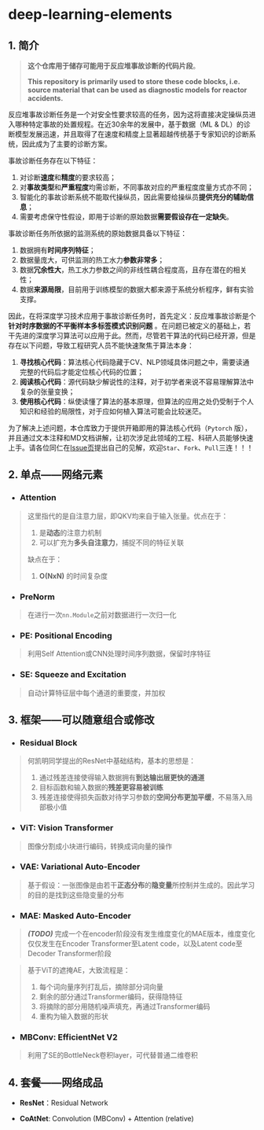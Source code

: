

# deep-learning-elements

## 1. 简介

> **这个仓库用于储存可能用于反应堆事故诊断的代码片段**。
>
> **This repository is primarily used to store these code blocks, i.e. source material that can be used as diagnostic models for reactor accidents.**

反应堆事故诊断任务是一个对安全性要求较高的任务，因为这将直接决定操纵员进入哪种特定事故的处置规程。在近30余年的发展中，基于数据（ML &
DL）的诊断模型发展迅速，并且取得了在速度和精度上显著超越传统基于专家知识的诊断系统，因此成为了主要的诊断方案。

事故诊断任务存在以下特征：

1. 对诊断**速度**和**精度**的要求较高；
2. 对**事故类型**和**严重程度**均需诊断，不同事故对应的严重程度度量方式亦不同；
3. 智能化的事故诊断系统不能取代操纵员，因此需要给操纵员**提供充分的辅助信息**；
4. 需要考虑保守性假设，即用于诊断的原始数据**需要假设存在一定缺失**。

事故诊断任务所依据的监测系统的原始数据具备以下特征：

1. 数据拥有**时间序列特征**；
2. 数据量庞大，可供监测的热工水力**参数非常多**；
3. 数据**冗余性大**，热工水力参数之间的非线性耦合程度高，且存在潜在的相关性；
4. 数据**来源局限**，目前用于训练模型的数据大都来源于系统分析程序，鲜有实验支撑。

因此，在将深度学习技术应用于事故诊断任务时，首先定义：反应堆事故诊断是个**针对时序数据的不平衡样本多标签模式识别问题**
。在问题已被定义的基础上，若干先进的深度学习算法可以应用于此。然而，尽管若干算法的代码已经开源，但是存在以下问题，导致工程研究人员不能快速聚焦于算法本身：

1. **寻找核心代码**：算法核心代码隐藏于CV、NLP领域具体问题之中，需要读通完整的代码后才能定位核心代码的位置；
2. **阅读核心代码**：源代码缺少解说性的注释，对于初学者来说不容易理解算法中复杂的张量变换；
3. **使用核心代码**：纵使读懂了算法的基本原理，但算法的应用之处仍受制于个人知识和经验的局限性，对于应如何植入算法可能会比较迷茫。

为了解决上述问题，本仓库致力于提供开箱即用的算法核心代码（`Pytorch`
版），并且通过文本注释和MD文档讲解，让初次涉足此领域的工程、科研人员能够快速上手。请各位同仁在[Issue页](https://github.com/lichengyuan98/deep-learning-elements/issues)提出自己的见解，欢迎`Star`、`Fork`、`Pull`三连！！！

## 2. 单点——网络元素

+ ### **Attention**

> 这里指代的是自注意力层，即QKV均来自于输入张量。优点在于：
>
> 1. 是**动态**的注意力机制
> 2. 可以扩充为**多头自注意力**，捕捉不同的特征关联
>
> 缺点在于：
>
> 1. **O(NxN)** 的时间复杂度
>

+ ### **PreNorm**

> 在进行一次`nn.Module`之前对数据进行一次归一化

+ ### **PE**: Positional Encoding

> 利用Self Attention或CNN处理时间序列数据，保留时序特征

+ ### **SE**: Squeeze and Excitation

> 自动计算特征层中每个通道的重要度，并加权

## 3. 框架——可以随意组合或修改

+ ### **Residual Block**

> 何凯明同学提出的ResNet中基础结构，基本的思想是：
>
> 1. 通过残差连接使得输入数据拥有**到达输出层更快的通道**
> 1. 目标函数和输入数据的**残差更容易被训练**
> 1. 残差连接使得损失函数对待学习参数的**空间分布更加平缓**，不易落入局部极小值

+ ### **ViT**: Vision Transformer

> 图像分割成小块进行编码，转换成词向量的操作

+ ### **VAE**: Variational Auto-Encoder


> 基于假设：一张图像是由若干**正态分布**的**隐变量**所控制并生成的。因此学习的目的是找到这些隐变量的分布

+ ### **MAE**: Masked Auto-Encoder
> ***(TODO)*** 完成一个在encoder阶段没有发生维度变化的MAE版本，维度变化仅仅发生在Encoder Transformer至Latent code，以及Latent code至Decoder Transformer阶段

> 基于ViT的遮掩AE，大致流程是：
>
> 1. 每个词向量序列打乱后，摘除部分词向量
> 2. 剩余的部分通过Transformer编码，获得隐特征
> 3. 将摘除的部分用随机噪声填充，再通过Transformer编码
> 4. 重构为输入数据的形状

+ ### **MBConv**: EfficientNet V2

> 利用了SE的BottleNeck卷积layer，可代替普通二维卷积

## 4. 套餐——网络成品

+ **ResNet**：Residual Network

+ **CoAtNet**: Convolution (MBConv) + Attention (relative)